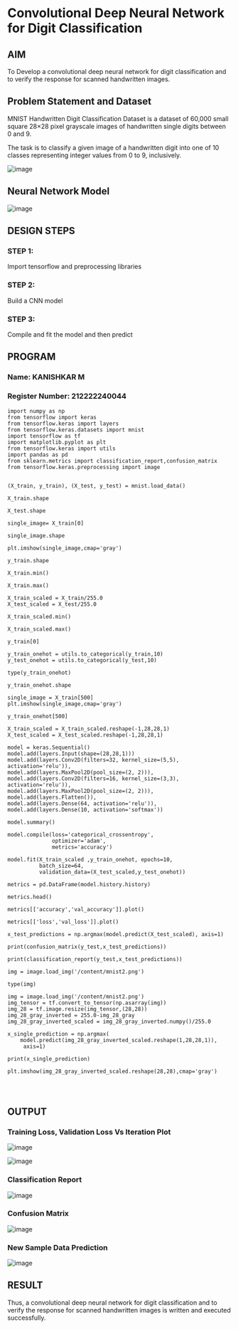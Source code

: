 # Convolutional Deep Neural Network for Digit Classification

## AIM

To Develop a convolutional deep neural network for digit classification and to verify the response for scanned handwritten images.

## Problem Statement and Dataset

MNIST Handwritten Digit Classification Dataset is a dataset of 60,000 small square 28×28 pixel grayscale images of handwritten single digits between 0 and 9.

The task is to classify a given image of a handwritten digit into one of 10 classes representing integer values from 0 to 9, inclusively.


![image](https://github.com/KANISHKAR2607/mnist-classification/assets/118886772/f16b39ad-90f9-49b6-9dc9-fe4e9f738751)


## Neural Network Model

![image](https://github.com/KANISHKAR2607/mnist-classification/assets/118886772/8a229c1b-648f-4856-97b6-a67b1828462c)



## DESIGN STEPS

### STEP 1:
Import tensorflow and preprocessing libraries
### STEP 2:

Build a CNN model
### STEP 3:
Compile and fit the model and then predict

## PROGRAM

### Name: KANISHKAR M
### Register Number: 212222240044

```PY
import numpy as np
from tensorflow import keras
from tensorflow.keras import layers
from tensorflow.keras.datasets import mnist
import tensorflow as tf
import matplotlib.pyplot as plt
from tensorflow.keras import utils
import pandas as pd
from sklearn.metrics import classification_report,confusion_matrix
from tensorflow.keras.preprocessing import image


(X_train, y_train), (X_test, y_test) = mnist.load_data()

X_train.shape

X_test.shape

single_image= X_train[0]

single_image.shape

plt.imshow(single_image,cmap='gray')

y_train.shape

X_train.min()

X_train.max()

X_train_scaled = X_train/255.0
X_test_scaled = X_test/255.0

X_train_scaled.min()

X_train_scaled.max()

y_train[0]

y_train_onehot = utils.to_categorical(y_train,10)
y_test_onehot = utils.to_categorical(y_test,10)

type(y_train_onehot)

y_train_onehot.shape

single_image = X_train[500]
plt.imshow(single_image,cmap='gray')

y_train_onehot[500]

X_train_scaled = X_train_scaled.reshape(-1,28,28,1)
X_test_scaled = X_test_scaled.reshape(-1,28,28,1)

model = keras.Sequential()
model.add(layers.Input(shape=(28,28,1)))
model.add(layers.Conv2D(filters=32, kernel_size=(5,5),  activation='relu')),
model.add(layers.MaxPool2D(pool_size=(2, 2))),
model.add(layers.Conv2D(filters=16, kernel_size=(3,3), activation='relu')),
model.add(layers.MaxPool2D(pool_size=(2, 2))),
model.add(layers.Flatten()),
model.add(layers.Dense(64, activation='relu')),
model.add(layers.Dense(10, activation='softmax'))

model.summary()

model.compile(loss='categorical_crossentropy',
              optimizer='adam',
              metrics='accuracy')

model.fit(X_train_scaled ,y_train_onehot, epochs=10,
          batch_size=64,
          validation_data=(X_test_scaled,y_test_onehot))

metrics = pd.DataFrame(model.history.history)

metrics.head()

metrics[['accuracy','val_accuracy']].plot()

metrics[['loss','val_loss']].plot()

x_test_predictions = np.argmax(model.predict(X_test_scaled), axis=1)

print(confusion_matrix(y_test,x_test_predictions))

print(classification_report(y_test,x_test_predictions))

img = image.load_img('/content/mnist2.png')

type(img)

img = image.load_img('/content/mnist2.png')
img_tensor = tf.convert_to_tensor(np.asarray(img))
img_28 = tf.image.resize(img_tensor,(28,28))
img_28_gray_inverted = 255.0-img_28_gray
img_28_gray_inverted_scaled = img_28_gray_inverted.numpy()/255.0

x_single_prediction = np.argmax(
    model.predict(img_28_gray_inverted_scaled.reshape(1,28,28,1)),
     axis=1)

print(x_single_prediction)

plt.imshow(img_28_gray_inverted_scaled.reshape(28,28),cmap='gray')




```


## OUTPUT

### Training Loss, Validation Loss Vs Iteration Plot

![image](https://github.com/KANISHKAR2607/mnist-classification/assets/118886772/d62ff8a2-9df6-4b85-bdf6-395fbd37fb65)

![image](https://github.com/KANISHKAR2607/mnist-classification/assets/118886772/aaaa6eb6-ddc6-48cd-bbc6-0908ed2f3f3e)



### Classification Report

![image](https://github.com/KANISHKAR2607/mnist-classification/assets/118886772/bec60e14-6d1a-428d-bec8-92ddc82ad7d4)



### Confusion Matrix

![image](https://github.com/KANISHKAR2607/mnist-classification/assets/118886772/4f198d3c-520e-470e-9564-0d0507de9f30)


### New Sample Data Prediction

![image](https://github.com/KANISHKAR2607/mnist-classification/assets/118886772/15699900-2120-4f45-9388-e5588ecabc52)


## RESULT
Thus, a convolutional deep neural network for digit classification and to verify the response for scanned handwritten images is written and executed successfully.
